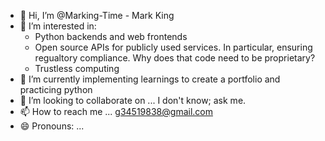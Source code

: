 - 👋 Hi, I’m @Marking-Time - Mark King
- 👀 I’m interested in:
  - Python backends and web frontends
  - Open source APIs for publicly used services. In particular, ensuring regualtory compliance. Why does that code need to be proprietary?
  - Trustless computing
- 🌱 I’m currently implementing learnings to create a portfolio and  practicing python
- 💞️ I’m looking to collaborate on ... I don't know; ask me.
- 📫 How to reach me ... g34519838@gmail.com
- 😄 Pronouns: ...


<!---
Marking-Time/Marking-Time is a ✨ special ✨ repository because its `README.md` (this file) appears on your GitHub profile.
You can click the Preview link to take a look at your changes.
--->
